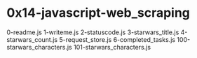 # 0x14-javascript-web_scraping

0-readme.js
1-writeme.js
2-statuscode.js
3-starwars_title.js
4-starwars_count.js
5-request_store.js
6-completed_tasks.js
100-starwars_characters.js
101-starwars_characters.js